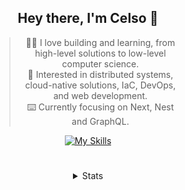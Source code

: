 <div align="center">

## Hey there, I'm Celso 🙂

<div style="max-width: 300px; ">

> 🧙‍♂️ I love building and learning, from high-level solutions to low-level computer science.<br>
> 🦉 Interested in distributed systems, cloud-native solutions, IaC, DevOps, and web development.<br>
> ⌨️ Currently focusing on Next, Nest and GraphQL.<br>

[![My Skills](https://skillicons.dev/icons?i=next,nest,graphql)](https://skillicons.dev)

</div>


#

<details align="center">
<summary>Stats</summary>

<cr/>

<p style="text-align: center;">
<!--START_SECTION:waka-->

```txt
From: 25 November 2023 - To: 25 December 2023

Markdown     37 hrs 30 mins  ███████▒░░░░░░░░░░░░░░░░░   29.90 %
TypeScript   34 hrs 36 mins  ███████░░░░░░░░░░░░░░░░░░   27.60 %
Go           14 hrs 23 mins  ███░░░░░░░░░░░░░░░░░░░░░░   11.47 %
YAML         7 hrs 9 mins    █▒░░░░░░░░░░░░░░░░░░░░░░░   05.71 %
Lua          6 hrs 51 mins   █▒░░░░░░░░░░░░░░░░░░░░░░░   05.47 %
```

<!--END_SECTION:waka-->
</p>
  
<div>

<img src="http://github-readme-stats.vercel.app/api/top-langs/?username=celsobenedetti&layout=compact&custom_title=Languages&include_all_commits=true&count_private=true&langs_count=6&theme=transparent&bg_color=00000000" height="180em"/>
<img src="https://streak-stats.demolab.com?user=celsobenedetti&theme=transparent" height="180rem"/>

</div>

#

<a href="https://wakatime.com/@8a52c0fd-ec78-403a-81d0-07c674c564b3" title="Time coded since Jan 17 2022">
<img src="https://wakatime.com/badge/user/8a52c0fd-ec78-403a-81d0-07c674c564b3.svg" alt="Wakatime 2022" title="Time coded since Jan 17 2022" />
</a>

</details>

</div>
